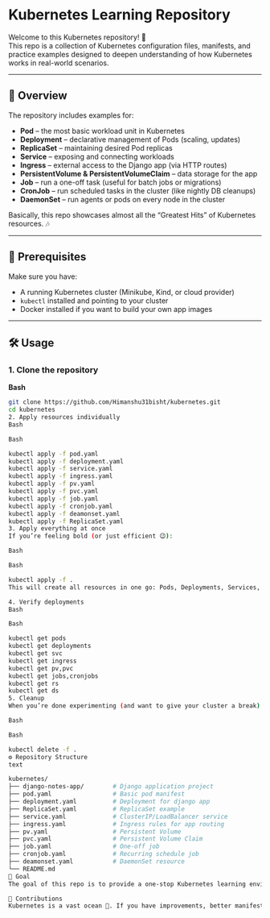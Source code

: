 # **Kubernetes Learning Repository**

Welcome to this Kubernetes repository! 🚀  
This repo is a collection of Kubernetes configuration files, manifests, and practice examples designed to deepen understanding of how Kubernetes works in real-world scenarios.  

---

## **📖 Overview**

The repository includes examples for:

- **Pod** – the most basic workload unit in Kubernetes  
- **Deployment** – declarative management of Pods (scaling, updates)  
- **ReplicaSet** – maintaining desired Pod replicas  
- **Service** – exposing and connecting workloads  
- **Ingress** – external access to the Django app (via HTTP routes)  
- **PersistentVolume & PersistentVolumeClaim** – data storage for the app  
- **Job** – run a one-off task (useful for batch jobs or migrations)  
- **CronJob** – run scheduled tasks in the cluster (like nightly DB cleanups)  
- **DaemonSet** – run agents or pods on every node in the cluster  

Basically, this repo showcases almost all the “Greatest Hits” of Kubernetes resources. 🎶  

---

## **🚦 Prerequisites**

Make sure you have:  

- A running Kubernetes cluster (Minikube, Kind, or cloud provider)  
- `kubectl` installed and pointing to your cluster  
- Docker installed if you want to build your own app images  

---

## **🛠️ Usage**

### **1. Clone the repository**

**Bash**
```bash
git clone https://github.com/Himanshu31bisht/kubernetes.git
cd kubernetes
2. Apply resources individually
Bash

Bash

kubectl apply -f pod.yaml
kubectl apply -f deployment.yaml
kubectl apply -f service.yaml
kubectl apply -f ingress.yaml
kubectl apply -f pv.yaml
kubectl apply -f pvc.yaml
kubectl apply -f job.yaml
kubectl apply -f cronjob.yaml
kubectl apply -f deamonset.yaml
kubectl apply -f ReplicaSet.yaml
3. Apply everything at once
If you’re feeling bold (or just efficient 😉):

Bash

Bash

kubectl apply -f .
This will create all resources in one go: Pods, Deployments, Services, Ingress, PV, PVC, Jobs, CronJobs, DaemonSets, and ReplicaSets.

4. Verify deployments
Bash

Bash

kubectl get pods
kubectl get deployments
kubectl get svc
kubectl get ingress
kubectl get pv,pvc
kubectl get jobs,cronjobs
kubectl get rs
kubectl get ds
5. Cleanup
When you’re done experimenting (and want to give your cluster a break):

Bash

Bash

kubectl delete -f .
⚙️ Repository Structure
text

kubernetes/
├── django-notes-app/        # Django application project
├── pod.yaml                 # Basic pod manifest
├── deployment.yaml          # Deployment for django app
├── ReplicaSet.yaml          # ReplicaSet example
├── service.yaml             # ClusterIP/LoadBalancer service
├── ingress.yaml             # Ingress rules for app routing
├── pv.yaml                  # Persistent Volume
├── pvc.yaml                 # Persistent Volume Claim
├── job.yaml                 # One-off job
├── cronjob.yaml             # Recurring schedule job
├── deamonset.yaml           # DaemonSet resource
└── README.md
🎯 Goal
The goal of this repo is to provide a one-stop Kubernetes learning environment with a real Django app at its core. By experimenting with these manifests, you’ll not only deploy a working web service but also grasp the roles of various Kubernetes resources.

🙌 Contributions
Kubernetes is a vast ocean 🌊. If you have improvements, better manifests, or new examples—contributions are very welcome. Fork and PR away!
